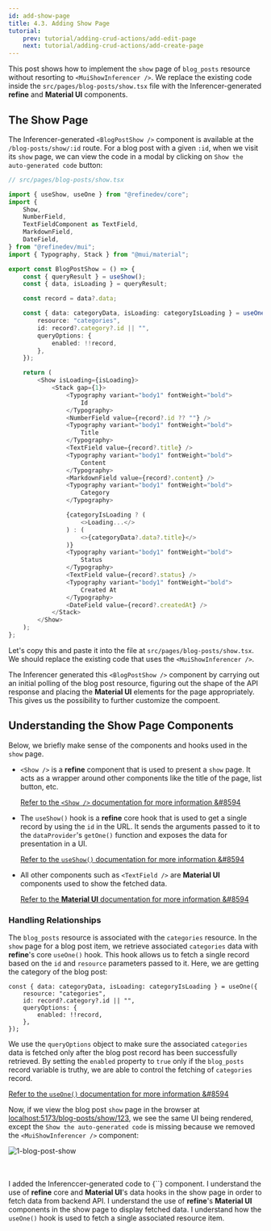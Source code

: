 ```yaml
---
id: add-show-page
title: 4.3. Adding Show Page
tutorial:
    prev: tutorial/adding-crud-actions/add-edit-page
    next: tutorial/adding-crud-actions/add-create-page
---
```


This post shows how to implement the `show` page of `blog_posts` resource without resorting to `<MuiShowInferencer />`. We replace the existing code inside the `src/pages/blog-posts/show.tsx` file with the Inferencer-generated **refine** and **Material UI** components.


## The Show Page

The Inferencer-generated `<BlogPostShow />` component is available at the `/blog-posts/show/:id` route. For a blog post with a given `:id`, when we visit its `show` page, we can view the code in a modal by clicking on `Show the auto-generated code` button:

```TypeScript
// src/pages/blog-posts/show.tsx

import { useShow, useOne } from "@refinedev/core";
import {
    Show,
    NumberField,
    TextFieldComponent as TextField,
    MarkdownField,
    DateField,
} from "@refinedev/mui";
import { Typography, Stack } from "@mui/material";

export const BlogPostShow = () => {
    const { queryResult } = useShow();
    const { data, isLoading } = queryResult;

    const record = data?.data;

    const { data: categoryData, isLoading: categoryIsLoading } = useOne({
        resource: "categories",
        id: record?.category?.id || "",
        queryOptions: {
            enabled: !!record,
        },
    });

    return (
        <Show isLoading={isLoading}>
            <Stack gap={1}>
                <Typography variant="body1" fontWeight="bold">
                    Id
                </Typography>
                <NumberField value={record?.id ?? ""} />
                <Typography variant="body1" fontWeight="bold">
                    Title
                </Typography>
                <TextField value={record?.title} />
                <Typography variant="body1" fontWeight="bold">
                    Content
                </Typography>
                <MarkdownField value={record?.content} />
                <Typography variant="body1" fontWeight="bold">
                    Category
                </Typography>

                {categoryIsLoading ? (
                    <>Loading...</>
                ) : (
                    <>{categoryData?.data?.title}</>
                )}
                <Typography variant="body1" fontWeight="bold">
                    Status
                </Typography>
                <TextField value={record?.status} />
                <Typography variant="body1" fontWeight="bold">
                    Created At
                </Typography>
                <DateField value={record?.createdAt} />
            </Stack>
        </Show>
    );
};
```

Let's copy this and paste it into the file at `src/pages/blog-posts/show.tsx`. We should replace the existing code that uses the `<MuiShowInferencer />`.

The Inferencer generated this `<BlogPostShow />` component by carrying out an initial polling of the blog post resource, figuring out the shape of the API response and placing the **Material UI** elements for the page appropriately. This gives us the possibility to further customize the compoent.


## Understanding the Show Page Components

Below, we briefly make sense of the components and hooks used in the `show` page.

-   `<Show />` is a **refine** component that is used to present a `show` page. It acts as a wrapper around other components like the title of the page, list button, etc.

    [Refer to the `<Show />` documentation for more information &#8594](/docs/api-reference/mui/components/basic-views/show/)

-   The `useShow()` hook is a **refine** core hook that is used to get a single record by using the `id` in the URL. It sends the arguments passed to it to the `dataProvider`'s `getOne()` function and exposes the data for presentation in a UI.

    [Refer to the `useShow()` documentation for more information &#8594](/docs/api-reference/core/hooks/show/useShow/)

-   All other components such as `<TextField />` are **Material UI** components used to show the fetched data.

    [Refer to the **Material UI** documentation for more information &#8594](https://mui.com/)


### Handling Relationships

The `blog_posts` resource is associated with the `categories` resource. In the `show` page for a blog post item, we retrieve associated `categories` data with **refine**'s core `useOne()` hook. This hook allows us to fetch a single record based on the `id` and `resource` parameters passed to it. Here, we are getting the category of the blog post:

```tsx
const { data: categoryData, isLoading: categoryIsLoading } = useOne({
    resource: "categories",
    id: record?.category?.id || "",
    queryOptions: {
        enabled: !!record,
    },
});
```

We use the `queryOptions` object to make sure the associated `categories` data is fetched only after the blog post record has been successfully retrieved. By setting the `enabled` property to `true` only if the `blog_posts` record variable is truthy, we are able to control the fetching of `categories` record.

[Refer to the `useOne()` documentation for more information &#8594](/docs/api-reference/core/hooks/data/useOne/)

Now, if we view the blog post `show` page in the browser at <a href="http://localhost:5173/blog-posts/show/123" rel="noopener noreferrer nofollow">localhost:5173/blog-posts/show/123</a>, we see the same UI being rendered, except the `Show the auto-generated code` is missing because we removed the `<MuiShowInferencer />` component:

![1-blog-post-show](https://imgbox.com/UC3BP4fY)

<br/>
<br/>

<Checklist>

<ChecklistItem id="add-show-page-mui">
I added the Inferenccer-generated code to {`<BlogPostShow />`} component.
</ChecklistItem>
<ChecklistItem id="add-show-page-mui-2">
I understand the use of <strong>refine</strong> core and <strong>Material UI</strong>'s data hooks in the show page in order to fetch data from backend API.
</ChecklistItem>
<ChecklistItem id="add-show-page-mui-3">
I understand the use of <strong>refine</strong>'s <strong>Material UI</strong> components in the show page to display fetched data.
</ChecklistItem>
<ChecklistItem id="add-show-page-mui-4">
I understand how the <code>useOne()</code> hook is used to fetch a single associated resource item.
</ChecklistItem>
</Checklist>
